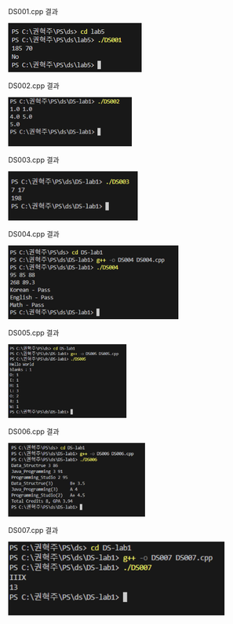 DS001.cpp 결과 <br>

<img src="https://github.com/HyeokjuCHu/22100062_KHJ_DS/blob/master/DS-lab1/result/DS001.png?raw=true" height="100">

DS002.cpp 결과 <br>

<img src="https://github.com/HyeokjuCHu/22100062_KHJ_DS/blob/master/DS-lab1/result/DS002.png?raw=true" height="100">

DS003.cpp 결과 <br>

<img src="https://github.com/HyeokjuCHu/22100062_KHJ_DS/blob/master/DS-lab1/result/DS003.png?raw=true" height="100">

DS004.cpp 결과 <br>

<img src="https://github.com/HyeokjuCHu/22100062_KHJ_DS/blob/master/DS-lab1/result/DS004.png?raw=true" height="150">

DS005.cpp 결과 <br>

<img src="https://github.com/HyeokjuCHu/22100062_KHJ_DS/blob/master/DS-lab1/result/DS005.png?raw=true" height="150">

DS006.cpp 결과 <br>

<img src="https://github.com/HyeokjuCHu/22100062_KHJ_DS/blob/master/DS-lab1/result/DS006.png?raw=true" height="150">

DS007.cpp 결과 <br>

<img src="https://github.com/HyeokjuCHu/22100062_KHJ_DS/blob/master/DS-lab1/result/DS007.png?raw=true" height="150">